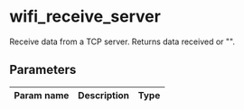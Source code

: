wifi_receive_server
==========

Receive data from a TCP server. Returns data received or "".

Parameters
----------

| Param name | Description | Type     |
 ------------|-------------|----------
